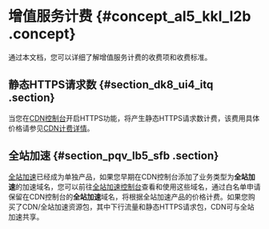 # 增值服务计费 {#concept_al5_kkl_l2b .concept}

通过本文档，您可以详细了解增值服务计费的收费项和收费标准。

## 静态HTTPS请求数 {#section_dk8_ui4_itq .section}

当您在[CDN控制台](https://cdn.console.aliyun.com)开启HTTPS功能，将产生静态HTTPS请求数计费，该费用具体价格请参见[CDN计费详情](https://www.alibabacloud.com/zh/product/cdn/pricing)。

## 全站加速 {#section_pqv_lb5_sfb .section}

[全站加速](../../../../intl.zh-CN/产品简介/什么是全站加速.md#)已经成为单独产品，如果您早期在CDN控制台添加了业务类型为**全站加速**的加速域名，您可以前往[全站加速控制台](https://dcdn.console.aliyun.com/?spm=5176.11785003.aliyun_sidebar.aliyun_sidebar_dcdn.2921142fPeink5#/overview)查看和使用这些域名，通过白名单申请保留在CDN控制台的**全站加速**域名，将根据全站加速产品的价格计费。如果您购买了CDN/全站加速资源包，其中下行流量和静态HTTPS请求包，CDN可与全站加速共享。

